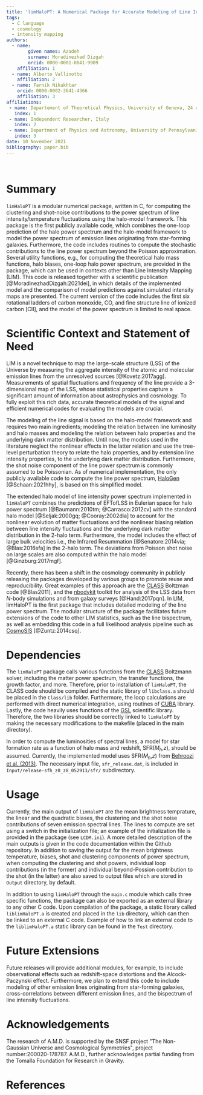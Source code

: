 ```yaml
---
title: 'limHaloPT: A Numerical Package for Accurate Modeling of Line Intensity Power Spectrum'
tags:
  - C language
  - cosmology
  - intensity mapping
authors:
  - name:
        given names: Azadeh 
        surname: Moradinezhad Dizgah
        orcid: 0000-0001-8841-9989
    affiliation: 1
  - name: Alberto Vallinotto  
    affiliation: 2
  - name: Farnik Nikakhtar
    orcid: 0000-0002-3641-4366
    affiliation: 3
affiliations:
 - name: Departement of Theoretical Physics, University of Geneva, 24 quai Ernest Ansermet, 1211 Geneva 4, Switzerland
   index: 1
 - name: Independent Researcher, Italy
   index: 2  
 - name: Department of Physics and Astronomy, University of Pennsylvania, 209 S. 33rd St., Philadelphia, PA 19104, USA
   index: 3   
date: 10 November 2021
bibliography: paper.bib
---
```


&nbsp;
&nbsp;
&nbsp;



# Summary

`limHaloPT` is a modular numerical package, written in C, for computing the clustering and shot-noise contributions to the power spectrum of line intensity/temperature fluctuations using the halo-model framework. This package is the first publicly available code, which combines the one-loop prediction of the halo power spectrum and the halo-model framework to model the power spectrum of emission lines originating from star-forming galaxies. Furthermore, the code includes routines to compute the stochastic contributions to the line power spectrum beyond the Poisson approximation. Several utility functions, e.g., for computing the theoretical halo mass functions, halo biases, one-loop halo power spectrum, are provided in the package, which can be used in contexts other than Line Intensity Mapping (LIM). This code is released together with a scientific publication [@MoradinezhadDizgah:2021dei], in which details of the implemented model and the comparison of model predictions against simulated intensity maps are presented. The current version of the code includes the first six rotational ladders of carbon monoxide, CO, and fine structure line of ionized carbon [CII], and the model of the power spectrum is limited to real space.


# Scientific Context and Statement of Need

LIM is a novel technique to map the large-scale structure (LSS) of the Universe by measuring the aggregate intensity of the atomic and molecular emission lines from the unresolved sources [@Kovetz:2017agg]. Measurements of spatial fluctuations and frequency of the line provide a 3-dimensional map of the LSS, whose statistical properties capture a significant amount of information about astrophysics and cosmology. To fully exploit this rich data, accurate theoretical models of the signal and efficient numerical codes for evaluating the models are crucial.

The modeling of the line signal is based on the halo-model framework and requires two main ingredients; modeling the relation between line luminosity and halo masses and modeling the relation between halo properties and the underlying dark matter distribution. Until now, the models used in the literature neglect the nonlinear effects in the latter relation and use the tree-level perturbation theory to relate the halo properties, and by extension line intensity properties, to the underlying dark matter distribution. Furthermore, the shot noise component of the line power spectrum is commonly assumed to be Poissonian. As of numerical implementation, the only publicly available code to compute the line power spectrum, [HaloGen](https://github.com/EmmanuelSchaan/HaloGen/tree/LIM) [@Schaan:2021hhy], is based on this simplified model.

The extended halo model of line intensity power spectrum implemented in `limHaloPT` combines the predictions of EFTofLSS in Eulerian space for halo power spectrum [@Baumann:2010tm; @Carrasco:2012cv] with the standard halo model [@Seljak:2000gq; @Cooray:2002dia] to account for the nonlinear evolution of matter fluctuations and the nonlinear biasing relation between line intensity fluctuations and the underlying dark matter distribution in the 2-halo term. Furthermore, the model includes the effect of large bulk velocities i.e., the Infrared Resummation [@Senatore:2014via; @Blas:2016sfa] in the 2-halo term. The deviations from Poisson shot noise on large scales are also computed within the halo model [@Ginzburg:2017mgf].

Recently, there has been a shift in the cosmology community in publicly releasing the packages developed by various groups to promote reuse and reproducibility. Great examples of this approach are the [CLASS](https://github.com/lesgourg/class_public) Boltzman code [@Blas2011], and the [nbodykit](https://nbodykit.readthedocs.io/en/latest/) toolkit for analysis of the LSS data from $N$-body simulations and from galaxy surveys [@Hand:2017pqn]. In LIM, limHaloPT is the first package that includes detailed modeling of the line power spectrum. The modular structure of the package facilitates future extensions of the code to other LIM statistics, such as the line bispectrum, as well as embedding this code in a full likelihood analysis pipeline such as [CosmoSIS](https://bitbucket.org/joezuntz/cosmosis/wiki/Home) [@Zuntz:2014csq].


# Dependencies

The `limHaloPT` package calls various functions from the [CLASS](https://github.com/lesgourg/class_public) Boltzmann solver, including the matter power spectrum, the transfer functions, the growth factor, and more. Therefore, prior to installation of `limHaloPT`, the CLASS code should be compiled and the static library of `libclass.a` should be placed in the `Class/lib` folder. Furthermore, the loop calculations are performed with direct numerical integration, using routines of [CUBA](http://www.feynarts.de/cuba/) library. Lastly, the code heavily uses functions of the [GSL](https://www.gnu.org/software/gsl/doc/html/) scientific library. Therefore, the two libraries should be correctly linked to `limHaloPT` by making the necessary modifications to the makefile (placed in the main directory).

In order to compute the luminosities of spectral lines, a model for star formation rate as a function of halo mass and redshift, SFR($M_h$,$z$), should be assumed. Currently, the implemented model uses SFR($M_h$,$z$) from [Behroozi et al. (2013)](https://arxiv.org/abs/1207.6105). The necessary input file, `sfr_release.dat`, is included in `Input/release-sfh_z0_z8_052913/sfr/` subdirectory.


# Usage

Currently, the main output of `limHaloPT` are the mean brightness temprature, the linear and the quadratic biases, the clustering and the shot noise contributions of seven emission spectral lines. The lines to compute are set using a switch in the initialization file; an example of the initialization file is provided in the package (see `LCDM.ini`). A more detailed description of the main outputs is given in the code documentation within the Github repository. In addition to saving the output for the mean brightness temperature, biases, shot and clustering components of power spectrum, when computing the clustering and shot powers, individual loop contributions (in the former) and individual beyond-Possion contribution to the shot (in the latter) are also saved to output files which are stored in `Output` directory, by default.

In addition to using `limHaloPT` through the `main.c` module which calls three specific functions, the package can also be exported as an external library to any other C code. Upon compilation of the package, a static library called `liblimHaloPT.a` is created and placed in the `lib` directory, which can then be linked to an external C code. Example of how to link an external code to the `liblimHaloPT.a` static library can be found in the `Test` directory.



# Future Extensions 

Future releases will provide additional modules, for example, to include observational effects such as redshift-space distortions and the Alcock-Paczynski effect. Furthermore, we plan to extend this code to include modeling of other emission lines originating from star-forming galaxies, cross-correlations between different emission lines, and the bispectrum of line intensity fluctuations. 


# Acknowledgements

The research of A.M.D. is supported by the SNSF project "The  Non-Gaussian  Universe and  Cosmological Symmetries", project number:200020-178787. A.M.D., further acknowledges partial funding from the Tomalla Foundation for Research in Gravity.


# References

